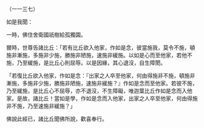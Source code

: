 （一一三七）

如是我聞：

一時，佛住舍衛國祇樹給孤獨園。

爾時，世尊告諸比丘：「若有比丘欲入他家，作如是念，彼當施我，莫令不施，頓施非漸施，多施非少施，勝施非陋施，速施非緩施。以如是心而至他家，若他不施，乃至緩施，是比丘心則屈辱。以是因緣，其心退沒，自生障閡。

「若復比丘欲入他家，作如是念：『出家之人卒至他家，何由得施非不施，頓施非漸施，多施非少施，勝施非陋施，速施非緩施？』作如是念而至他家。若彼不施，乃至緩施，是比丘心不屈辱，亦不退沒，不生障礙，唯迦葉比丘作如是念而入他家。是故，諸比丘！當如是學，作如是念而入他家，出家之人卒至他家，何由得施非不施，乃至速施非緩施？」

佛說此經已，諸比丘聞佛所說，歡喜奉行。




